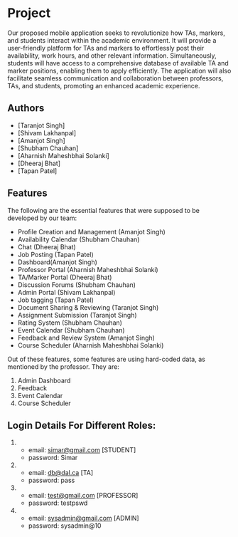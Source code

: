 # Project

Our proposed mobile application seeks to revolutionize how TAs, markers, and students interact within the academic environment. It will provide a user-friendly platform for TAs and markers to effortlessly post their availability, work hours, and other relevant information. Simultaneously, students will have access to a comprehensive database of available TA and marker positions, enabling them to apply efficiently. The application will also facilitate seamless communication and collaboration between professors, TAs, and students, promoting an enhanced academic experience.

## Authors

- [Taranjot Singh]
- [Shivam Lakhanpal]
- [Amanjot Singh]
- [Shubham Chauhan]
- [Aharnish Maheshbhai Solanki]
- [Dheeraj Bhat]
- [Tapan Patel]

## Features

The following are the essential features that were supposed to be developed by our team:

- Profile Creation and Management (Amanjot Singh)
- Availability Calendar (Shubham Chauhan)
- Chat (Dheeraj Bhat)
- Job Posting (Tapan Patel)
- Dashboard(Amanjot Singh)
- Professor Portal (Aharnish Maheshbhai Solanki)
- TA/Marker Portal (Dheeraj Bhat)
- Discussion Forums (Shubham Chauhan)
- Admin Portal (Shivam Lakhanpal)
- Job tagging (Tapan Patel)
- Document Sharing & Reviewing (Taranjot Singh)
- Assignment Submission (Taranjot Singh)
- Rating System (Shubham Chauhan)
- Event Calendar (Shubham Chauhan)
- Feedback and Review System (Amanjot Singh)
- Course Scheduler (Aharnish Maheshbhai Solanki)

Out of these features, some features are using hard-coded data, as mentioned by the professor. They are:

1. Admin Dashboard
2. Feedback
3. Event Calendar
4. Course Scheduler

## Login Details For Different Roles:

1.  - email: simar@gmail.com [STUDENT]
    - password: Simar

2.  - email: db@dal.ca [TA]
    - password: pass

3.  - email: test@gmail.com [PROFESSOR]
    - password: testpswd

4.  - email: sysadmin@gmail.com [ADMIN]
    - password: sysadmin@10
